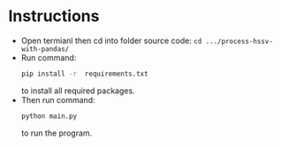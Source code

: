 # Instructions
- Open termianl then cd into folder source code: ```cd .../process-hssv-with-pandas/```
- Run command:
    ```bash
    pip install -r  requirements.txt
    ```
  to install all required packages.
- Then run command:
    ```bash
    python main.py
    ```
  to run the program.
